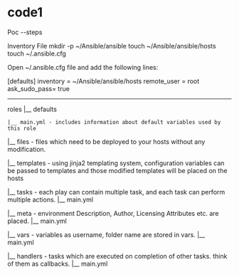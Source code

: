 # code1




Poc --steps

Inventory File
mkdir -p ~/Ansible/ansible
touch ~/Ansible/ansible/hosts
touch ~/.ansible.cfg



Open ~/.ansible.cfg file and add the following lines:

[defaults]
inventory = ~/Ansible/ansible/hosts
remote_user = root
ask_sudo_pass= true





-------------------------------
roles
|__ defaults

    |__ main.yml - includes information about default variables used by this role

|__ files        - files which need to be deployed to your hosts without any modification.

|__ templates    - using jinja2 templating system, configuration variables can
               be passed to templates and those modified templates will be
               placed on the hosts

|__ tasks        - each play can contain multiple task, and each task can perform multiple actions.
    |__ main.yml

|__ meta         - environment Description, Author, Licensing Attributes etc. are placed.
    |__ main.yml

|__ vars         - variables as username, folder name are stored in vars.
    |__ main.yml

|__ handlers     - tasks which are executed on completion of other tasks.
               think of them as callbacks.
    |__ main.yml
